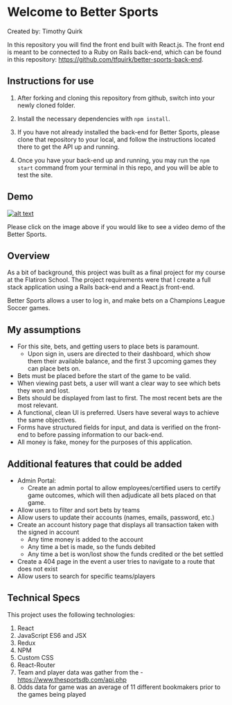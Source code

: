 # Welcome to Better Sports

Created by: Timothy Quirk

In this repository you will find the front end built with React.js. The front end is meant to be connected to a Ruby on Rails back-end, which can be found in this repository: https://github.com/tfquirk/better-sports-back-end.

## Instructions for use

1. After forking and cloning this repository from github, switch into your newly cloned folder.

2. Install the necessary dependencies with `npm install`.

3. If you have not already installed the back-end for Better Sports, please clone that repository to your local, and follow the instructions located there to get the API up and running.

4. Once you have your back-end up and running, you may run the `npm start` command from your terminal in this repo, and you will be able to test the site.

## Demo

[![alt text][image]][reference link]

[image]: https://github.com/tfquirk/better-sports-front-end/blob/master/public/readmeImages/BetterSportsDemoPreview.png "Better Sports Demo Video"
[reference link]: https://youtu.be/bAUPrccsoaE

Please click on the image above if you would like to see a video demo of the Better Sports.

## Overview

As a bit of background, this project was built as a final project for my course at the Flatiron School. The project requirements were that I create a full stack application using a Rails back-end and a React.js front-end.

Better Sports allows a user to log in, and make bets on a Champions League Soccer games.

## My assumptions

- For this site, bets, and getting users to place bets is paramount.
  - Upon sign in, users are directed to their dashboard, which show them their available balance, and the first 3 upcoming games they can place bets on.
- Bets must be placed before the start of the game to be valid.
- When viewing past bets, a user will want a clear way to see which bets they won and lost.
- Bets should be displayed from last to first. The most recent bets are the most relevant.
- A functional, clean UI is preferred. Users have several ways to achieve the same objectives.
- Forms have structured fields for input, and data is verified on the front-end to before passing information to our back-end.
- All money is fake, money for the purposes of this application.

## Additional features that could be added

- Admin Portal:
  - Create an admin portal to allow employees/certified users to certify game outcomes, which will then adjudicate all bets placed on that game.
- Allow users to filter and sort bets by teams
- Allow users to update their accounts (names, emails, password, etc.)
- Create an account history page that displays all transaction taken with the signed in account
  - Any time money is added to the account
  - Any time a bet is made, so the funds debited
  - Any time a bet is won/lost show the funds credited or the bet settled
- Create a 404 page in the event a user tries to navigate to a route that does not exist
- Allow users to search for specific teams/players

## Technical Specs

This project uses the following technologies:

1. React
2. JavaScript ES6 and JSX
3. Redux
4. NPM
5. Custom CSS
6. React-Router
7. Team and player data was gather from the - https://www.thesportsdb.com/api.php
8. Odds data for game was an average of 11 different bookmakers prior to the games being played
